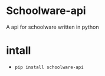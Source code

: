 
# Schoolware-api
A api for schoolware written in python

# intall
* ``` pip install schoolware-api ```

